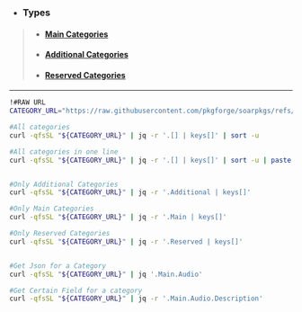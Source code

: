 - ### Types
> - #### [Main Categories](https://specifications.freedesktop.org/menu-spec/latest/category-registry.html#main-category-registry)
> - #### [Additional Categories](https://specifications.freedesktop.org/menu-spec/latest/additional-category-registry.html)
> - #### [Reserved Categories](https://specifications.freedesktop.org/menu-spec/latest/reserved-category-registry.html)
---

```bash
!#RAW URL
CATEGORY_URL="https://raw.githubusercontent.com/pkgforge/soarpkgs/refs/heads/main/assets/category.json"

#All categories
curl -qfsSL "${CATEGORY_URL}" | jq -r '.[] | keys[]' | sort -u

#All categories in one line
curl -qfsSL "${CATEGORY_URL}" | jq -r '.[] | keys[]' | sort -u | paste -sd ' ' -


#Only Additional Categories
curl -qfsSL "${CATEGORY_URL}" | jq -r '.Additional | keys[]'

#Only Main Categories
curl -qfsSL "${CATEGORY_URL}" | jq -r '.Main | keys[]'

#Only Reserved Categories
curl -qfsSL "${CATEGORY_URL}" | jq -r '.Reserved | keys[]'


#Get Json for a Category
curl -qfsSL "${CATEGORY_URL}" | jq '.Main.Audio'

#Get Certain Field for a category
curl -qfsSL "${CATEGORY_URL}" | jq -r '.Main.Audio.Description'

```
